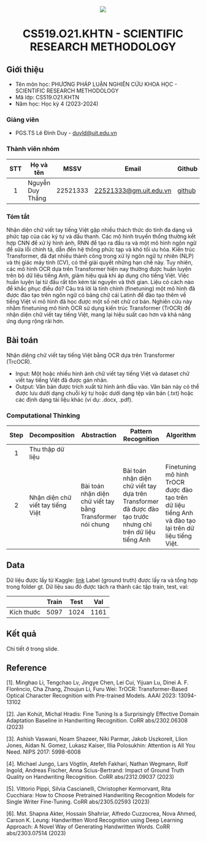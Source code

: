 <p align="center">
  <a href="https://www.uit.edu.vn/"><img src="https://www.uit.edu.vn/sites/vi/files/banner.png"></a>
<h1 align="center"><b>CS519.O21.KHTN - SCIENTIFIC RESEARCH METHODOLOGY</b></h1>

## Giới thiệu
* Tên môn học: PHƯƠNG PHÁP LUẬN NGHIÊN CỨU KHOA HỌC - SCIENTIFIC RESEARCH METHODOLOGY
* Mã lớp: CS519.O21.KHTN
* Năm học: Học kỳ 4 (2023-2024)

### Giảng viên
* PGS.TS Lê Đình Duy - duyld@uit.edu.vn

### Thành viên nhóm

| STT | Họ và tên | MSSV | Email | Github |
| :---: | --- | --- | --- | --- |
| 1 | Nguyễn Duy Thắng | 22521333 | 22521333@gm.uit.edu.vn | [github](https://github.com/DyThen-Kumo) |

### Tóm tắt
Nhận diện chữ viết tay tiếng Việt gặp nhiều thách thức do tính đa dạng và phức tạp của các ký tự và dấu thanh. Các mô hình truyền thống thường kết hợp CNN để xử lý hình ảnh, RNN để tạo ra đầu ra và một mô hình ngôn ngữ để sửa lỗi chính tả, dẫn đến hệ thống phức tạp và khó tối ưu hóa. Kiến trúc Transformer, đã đạt nhiều thành công trong xử lý ngôn ngữ tự nhiên (NLP) và thị giác máy tính (CV), có thể giải quyết những hạn chế này. Tuy nhiên, các mô hình OCR dựa trên Transformer hiện nay thường được huấn luyện trên bộ dữ liệu tiếng Anh, giảm hiệu quả khi áp dụng cho tiếng Việt. Việc huấn luyện lại từ đầu rất tốn kém tài nguyên và thời gian. Liệu có cách nào để khắc phục điều đó? Câu trả lời là tinh chỉnh (finetuning) một mô hình đã được đào tạo trên ngôn ngữ có bảng chữ cái Latinh để đào tạo thêm về tiếng Việt vì mô hình đã học được một số nét chữ cơ bản. Nghiên cứu này nhằm finetuning mô hình OCR sử dụng kiến trúc Transformer (TrOCR) để nhận diện chữ viết tay tiếng Việt, mang lại hiệu suất cao hơn và khả năng ứng dụng rộng rãi hơn.

## Bài toán
Nhận diệng chữ viết tay tiếng Việt bằng OCR dựa trên Transformer (TrcOCR).
- Input: Một hoặc nhiều hình ảnh chữ viết tay tiếng Việt và dataset chữ viết tay tiếng Việt đã được gán nhãn.
- Output: Văn bản được trích xuất từ hình ảnh đầu vào. Văn bản này có thể được lưu dưới dạng chuỗi ký tự hoặc dưới dạng tệp văn bản (.txt) hoặc các định dạng tài liệu khác (ví dụ: .docx, .pdf).
### Computational Thinking

| Step | Decomposition | Abstraction | Pattern Recognition | Algorithm |
| :---: | --- | --- | --- | ---|
| 1 | Thu thập dữ liệu |  |  |  |
| 2 | Nhận diện chữ viết tay tiếng Việt | Bài toán nhận diện chữ viết tay bằng Transformer nói chung | Bài toán nhận diện chữ viết tay dựa trên Transformer đã được đào tạo trước nhưng chỉ trên dữ liệu tiếng Anh | Finetuning mô hình TrOCR được đào tạo trên dữ liệu tiếng Anh và đào tạo lại trên dữ liệu tiếng Việt. |

## Data
Dữ liệu được lấy từ Kaggle: [link](https://www.kaggle.com/datasets/ducthinhhust/vietocr)
Label (ground truth) được lấy ra và tổng hợp trong folder gt.
Dữ liệu sau đó được tách ra thành các tập train, test, val:

|  | Train | Test | Val |
| :---: | --- | --- | --- |
| Kích thước | 5097 | 1024 | 1161 |

## Kết quả
Chi tiết ở trong slide.

## Reference
[1]. Minghao Li, Tengchao Lv, Jingye Chen, Lei Cui, Yijuan Lu, Dinei A. F. Florêncio, Cha Zhang, Zhoujun Li, Furu Wei:
TrOCR: Transformer-Based Optical Character Recognition with Pre-trained Models. AAAI 2023: 13094-13102

[2]. Jan Kohút, Michal Hradis:
Fine Tuning Is a Surprisingly Effective Domain Adaptation Baseline in Handwriting Recognition. CoRR abs/2302.06308 (2023)

[3]. Ashish Vaswani, Noam Shazeer, Niki Parmar, Jakob Uszkoreit, Llion Jones, Aidan N. Gomez, Lukasz Kaiser, Illia Polosukhin:
Attention is All You Need. NIPS 2017: 5998-6008

[4]. Michael Jungo, Lars Vögtlin, Atefeh Fakhari, Nathan Wegmann, Rolf Ingold, Andreas Fischer, Anna Scius-Bertrand:
Impact of Ground Truth Quality on Handwriting Recognition. CoRR abs/2312.09037 (2023)

[5]. Vittorio Pippi, Silvia Cascianelli, Christopher Kermorvant, Rita Cucchiara:
How to Choose Pretrained Handwriting Recognition Models for Single Writer Fine-Tuning. CoRR abs/2305.02593 (2023)

[6]. Mst. Shapna Akter, Hossain Shahriar, Alfredo Cuzzocrea, Nova Ahmed, Carson K. Leung:
Handwritten Word Recognition using Deep Learning Approach: A Novel Way of Generating Handwritten Words. CoRR abs/2303.07514 (2023)
